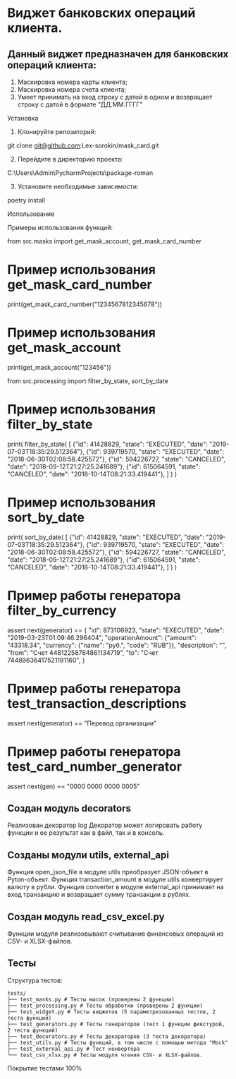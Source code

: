 # Виджет банковских операций клиента.

## Данный виджет предназначен для банковских операций клиента:
1. Маскировка номера карты клиента;
2. Маскировка номера счета клиента;
3. Умеет принимать на вход строку с датой в одном и
возвращает строку с датой в формате "ДД.ММ.ГГГГ"



Установка


1. Клонируйте репозиторий:

git clone
git@github.com:Lex-sorokin/mask_card.git

2. Перейдите в директорию проекта:

C:\Users\Admin\PycharmProjects\package-roman


3. Установите необходимые зависимости:

poetry install


Использование

Примеры использования функций:

from src.masks import get_mask_account, get_mask_card_number

# Пример использования get_mask_card_number

print(get_mask_card_number("1234567812345678"))

# Пример использования get_mask_account

print(get_mask_account("123456"))


from src.processing import filter_by_state, sort_by_date

# Пример использования filter_by_state
print(
filter_by_state(
[
{"id": 41428829, "state": "EXECUTED", "date": "2019-07-03T18:35:29.512364"},
{"id": 939719570, "state": "EXECUTED", "date": "2018-06-30T02:08:58.425572"},
{"id": 594226727, "state": "CANCELED", "date": "2018-09-12T21:27:25.241689"},
{"id": 615064591, "state": "CANCELED", "date": "2018-10-14T08:21:33.419441"},
]
)
)

# Пример использования sort_by_date
print(
sort_by_date(
[
{"id": 41428829, "state": "EXECUTED", "date": "2019-07-03T18:35:29.512364"},
{"id": 939719570, "state": "EXECUTED", "date": "2018-06-30T02:08:58.425572"},
{"id": 594226727, "state": "CANCELED", "date": "2018-09-12T21:27:25.241689"},
{"id": 615064591, "state": "CANCELED", "date": "2018-10-14T08:21:33.419441"},
]
)
)
# Пример работы генератора filter_by_currency
assert next(generator) == {
        "id": 873106923,
        "state": "EXECUTED",
        "date": "2019-03-23T01:09:46.296404",
        "operationAmount": {"amount": "43318.34", "currency": {"name": "руб.", "code": "RUB"}},
        "description": "",
        "from": "Счет 44812258784861134719",
        "to": "Счет 74489636417521191160",
    }

# Пример работы генератора test_transaction_descriptions
assert next(generator) == "Перевод организации"

# Пример работы генератора test_card_number_generator
assert next(gen) == "0000 0000 0000 0005"

## Cоздан модуль decorators
Реализован декоратор log
Декоратор может логировать работу функции и ее результат как в файл, 
так и в консоль.

## Созданы модули utils, external_api
Функция open_json_file в модуле utils преобразует JSON-объект в Pyton-объект.
Функция transaction_amount в модуле utils конвертирует валюту в рубли.
Функция converter в модуле external_api принимает на вход транзакцию и возвращает сумму транзакции в рублях.

## Создан модуль read_csv_excel.py
Функции модуля реализовывают считывание финансовых операций из CSV- и XLSX-файлов.

## Тесты

Структура тестов:

```
tests/
├── test_masks.py # Тесты масок (проверены 2 функции)
├── test_processing.py # Тесты обработки (проверены 2 функции)
├── test_widget.py # Тесты виджетов (5 параметризованных тестов, 2 теста функций)
├── test_generators.py # Тесты генераторов (тест 1 функции фикстурой, 2 теста функций)
├── test_decorators.py # Тесты декораторов (3 теста декоратора)
├── test_utils.py # Тесты функций, в том числе с помощью метода "Mock"
├── test_external_api.py # Тест конвертора
└── test_csv_xlsx.py # Тесты модуля чтения CSV- и XLSX-файлов.
```
Покрытие тестами 100%